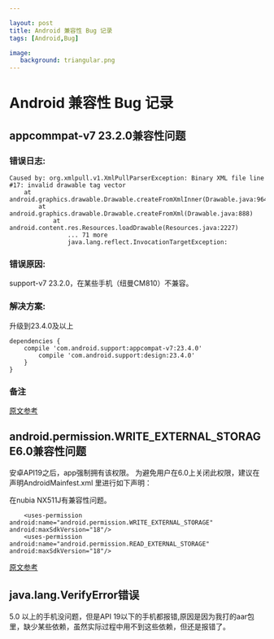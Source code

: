```yaml
---

layout: post
title: Android 兼容性 Bug 记录
tags: [Android,Bug]

image: 
   background: triangular.png
---
```


# Android 兼容性 Bug 记录

## appcommpat-v7 23.2.0兼容性问题

### 错误日志:

```
Caused by: org.xmlpull.v1.XmlPullParserException: Binary XML file line #17: invalid drawable tag vector
	at android.graphics.drawable.Drawable.createFromXmlInner(Drawable.java:964)
		at android.graphics.drawable.Drawable.createFromXml(Drawable.java:888)
			at android.content.res.Resources.loadDrawable(Resources.java:2227)
				... 71 more
				java.lang.reflect.InvocationTargetException: 
```

### 错误原因:
support-v7 23.2.0，在某些手机（纽曼CM810）不兼容。

### 解决方案:
升级到23.4.0及以上

```
dependencies {
    compile 'com.android.support:appcompat-v7:23.4.0'
	    compile 'com.android.support:design:23.4.0'
	}
}
```

### 备注
[原文参考](http://stackoverflow.com/questions/35622438/update-android-support-library-to-23-2-0-cause-error-xmlpullparserexception-bin)


## android.permission.WRITE_EXTERNAL_STORAGE6.0兼容性问题

安卓API19之后，app强制拥有该权限。
为避免用户在6.0上关闭此权限，建议在声明AndroidMainfest.xml 里进行如下声明：

在nubia NX511J有兼容性问题。

```
    <uses-permission android:name="android.permission.WRITE_EXTERNAL_STORAGE" android:maxSdkVersion="18"/>
    <uses-permission android:name="android.permission.READ_EXTERNAL_STORAGE" android:maxSdkVersion="18"/>
```
[原文参考](http://unclechen.github.io/2016/03/06/Android6.0权限适配之SD卡写入/)

## java.lang.VerifyError错误 

5.0 以上的手机没问题，但是API 19以下的手机都报错,原因是因为我打的aar包里，缺少某些依赖，虽然实际过程中用不到这些依赖，但还是报错了。
